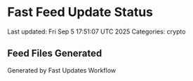 # Fast Feed Update Status
Last updated: Fri Sep  5 17:51:07 UTC 2025
Categories: crypto

## Feed Files Generated

Generated by Fast Updates Workflow
